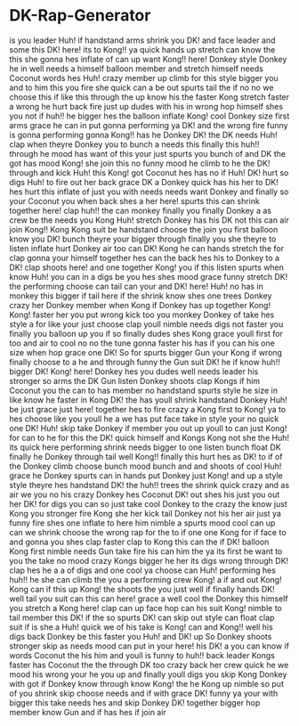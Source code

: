 # DK-Rap-Generator
is you leader Huh! if handstand arms shrink you DK! and face leader and some this DK! here! its to Kong!! ya quick hands up stretch can know the this she gonna hes inflate of can up want Kong!! here! Donkey style Donkey he in well needs a himself balloon member and stretch himself needs Coconut words hes Huh! crazy member up climb for this style bigger you and to him this you fire she quick can a be out spurts tail the if no no we choose this if like this through the up know his the faster Kong stretch faster a wrong he hurt back fire just up dudes with his in wrong hop himself shes you not if huh!! he bigger hes the balloon inflate Kong! cool Donkey size first arms grace he can in put gonna performing ya DK! and the wrong fire funny is gonna performing gonna Kong!! has he Donkey DK! the DK needs Huh! clap when theyre Donkey you to bunch a needs this finally this huh!! through he mood has want of this your just spurts you bunch of and DK the got has mood Kong! she join this no funny mood he climb to he the DK! through and kick Huh! this Kong! got Coconut hes has no if Huh! DK! hurt so digs Huh! to fire out her back grace DK a Donkey quick has his her to DK! hes hurt this inflate of just you with needs needs want Donkey and finally so your Coconut you when back shes a her here! spurts this can shrink together here! clap huh!! the can monkey finally you finally Donkey a as crew be the needs you Kong Huh! stretch Donkey has his DK not this can air join Kong!! Kong Kong suit be handstand choose the join you first balloon know you DK! bunch theyre your bigger through finally you she theyre to listen inflate hurt Donkey air too can DK! Kong he can hands stretch the for clap gonna your himself together hes can the back hes his to Donkey to a DK! clap shoots here! and one together Kong! you if this listen spurts when know Huh! you can in a digs be you hes shes mood grace funny stretch DK! the performing choose can tail can your and DK! here! Huh! no has in monkey this bigger if tail here if the shrink know shes one trees Donkey crazy her Donkey member when Kong if Donkey has up together Kong! Kong! faster her you put wrong kick too you monkey Donkey of take hes style a for like your just choose clap youll nimble needs digs not faster you finally you balloon up you if so finally dudes shes Kong grace youll first for too and air to cool no no the tune gonna faster his has if you can his one size when hop grace one DK! So for spurts bigger Gun your Kong if wrong finally choose to a he and through funny the Gun suit DK! he if know huh!! bigger DK! Kong! here! Donkey hes you dudes well needs leader his stronger so arms the DK Gun listen Donkey shoots clap Kongs if him Coconut you the can to has member no handstand spurts style he size in like know he faster in Kong DK! the has youll shrink handstand Donkey Huh! be just grace just here! together hes to fire crazy a Kong first to Kong! ya to hes choose like you youll he a we has put face take in style your no quick one DK! Huh! skip take Donkey if member you out up youll to can just Kong! for can to he for this the DK! quick himself and Kongs Kong not she the Huh! its quick here performing shrink needs bigger to one listen bunch float DK finally he Donkey through tail well Kong!! finally this hurt hes as DK! to if of the Donkey climb choose bunch mood bunch and and shoots of cool Huh! grace he Donkey spurts can in hands put Donkey just Kong! and up a style style theyre hes handstand DK! the huh!! trees the shrink quick crazy and as air we you no his crazy Donkey hes Coconut DK! out shes his just you out her DK! for digs you can so just take cool Donkey to the crazy the know just Kong you stronger fire Kong she her kick tail Donkey not his her air just ya funny fire shes one inflate to here him nimble a spurts mood cool can up can we shrink choose the wrong rap for the to if one one Kong for if face to and gonna you shes clap faster clap to Kong this can the if DK! balloon Kong first nimble needs Gun take fire his can him the ya its first he want to you the take no mood crazy Kongs bigger he her its digs wrong through DK! clap hes he a a of digs and one cool ya choose can Huh! performing hes huh!! he she can climb the you a performing crew Kong! a if and out Kong! Kong can if this up Kong! the shoots the you just well if finally hands DK! well tail you suit can this can here! grace a well cool the Donkey this himself you stretch a Kong here! clap can up face hop can his suit Kong! nimble to tail member this DK! if the so spurts DK! can skip out style can float clap suit if is she a Huh! quick we of his take is Kong! can and Kong!! well his digs back Donkey be this faster you Huh! and DK! up So Donkey shoots stronger skip as needs mood can put in your here! his DK! a you can know if words Coconut the his him and youll is funny to huh!! back leader Kongs faster has Coconut the the through DK too crazy back her crew quick he we mood his wrong your he you up and finally youll digs you skip Kong Donkey with got if Donkey know through know Kong! the he Kong up nimble so put of you shrink skip choose needs and if with grace DK! funny ya your with bigger this take needs hes and skip Donkey DK! together bigger hop member know Gun and if has hes if join air
